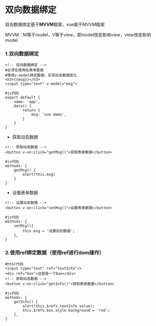 # 双向数据绑定

双向数据绑定基于**MVVM**框架，vue属于MVVM框架

MVVM：M等于model，V等于view，即model改变影响view，view改变影响model
### 1.双向数据绑定
```vue
<!-- 双向数据绑定 -->
#必须在使用在表单里面
#使用v-model绑定数据，实现动态数据变化
<h3>{{msg}}</h3>
<input type="text" v-model="msg">

#js代码
export default {
    name: 'app',
    data() {
        return {
            msg: 'vue demo',
        }
    }
}
```

- 获取动态数据
```vue
<!-- 获取动态数据 -->
<button v-on:click="getMsg()">获取表单数据</button>

#js代码
methods: {
    getMsg() {
        alert(this.msg)
    }
}
```

- 设置表单数据
```vue
<!-- 设置动态数据 -->
<button v-on:click="setMsg()">设置表单数据</button>

#js代码
methods: {
    setMsg(){
        this.msg = '设置后的数据';
    },
}
```

### 2.使用ref绑定数据（使用ref进行dom操作）
```vue
#html代码
<input type="text" ref="textInfo"/>
<div ref="box">这里是一个box</div>
<!-- 获取动态数据 -->
<button v-on:click="getInfo()">获取表单数据</button>

#js代码
methods: {
    getInfo() {
        alert(this.$refs.textInfo.value);
        this.$refs.box.style.background = 'red';
    },
}
```
